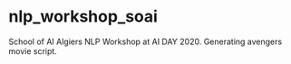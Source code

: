 # nlp_workshop_soai
School of AI Algiers NLP Workshop at AI DAY 2020. Generating avengers movie script. 
